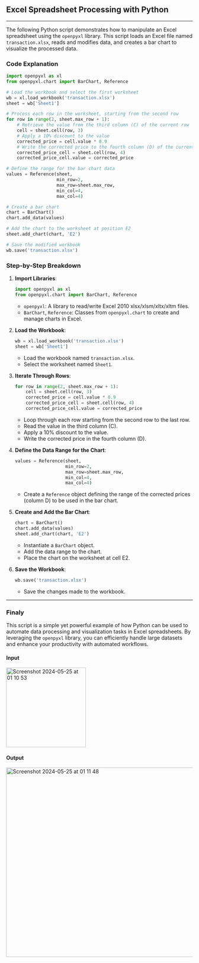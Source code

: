 
## Excel Spreadsheet Processing with Python
---

The following Python script demonstrates how to manipulate an Excel spreadsheet using the `openpyxl` library. 
This script loads an Excel file named `transaction.xlsx`, reads and modifies data, and creates a bar chart to visualize the processed data. 

### Code Explanation

```python
import openpyxl as xl
from openpyxl.chart import BarChart, Reference

# Load the workbook and select the first worksheet
wb = xl.load_workbook('transaction.xlsx')
sheet = wb['Sheet1']

# Process each row in the worksheet, starting from the second row
for row in range(2, sheet.max_row + 1):
    # Retrieve the value from the third column (C) of the current row
    cell = sheet.cell(row, 3)
    # Apply a 10% discount to the value
    corrected_price = cell.value * 0.9
    # Write the corrected price to the fourth column (D) of the current row
    corrected_price_cell = sheet.cell(row, 4)
    corrected_price_cell.value = corrected_price

# Define the range for the bar chart data
values = Reference(sheet,
                   min_row=2,
                   max_row=sheet.max_row,
                   min_col=4,
                   max_col=4)

# Create a bar chart
chart = BarChart()
chart.add_data(values)

# Add the chart to the worksheet at position E2
sheet.add_chart(chart, 'E2')

# Save the modified workbook
wb.save('transaction.xlsx')
```

### Step-by-Step Breakdown

1. **Import Libraries**:
    ```python
    import openpyxl as xl
    from openpyxl.chart import BarChart, Reference
    ```
    - `openpyxl`: A library to read/write Excel 2010 xlsx/xlsm/xltx/xltm files.
    - `BarChart`, `Reference`: Classes from `openpyxl.chart` to create and manage charts in Excel.

2. **Load the Workbook**:
    ```python
    wb = xl.load_workbook('transaction.xlsx')
    sheet = wb['Sheet1']
    ```
    - Load the workbook named `transaction.xlsx`.
    - Select the worksheet named `Sheet1`.

3. **Iterate Through Rows**:
    ```python
    for row in range(2, sheet.max_row + 1):
        cell = sheet.cell(row, 3)
        corrected_price = cell.value * 0.9
        corrected_price_cell = sheet.cell(row, 4)
        corrected_price_cell.value = corrected_price
    ```
    - Loop through each row starting from the second row to the last row.
    - Read the value in the third column (C).
    - Apply a 10% discount to the value.
    - Write the corrected price in the fourth column (D).

4. **Define the Data Range for the Chart**:
    ```python
    values = Reference(sheet,
                       min_row=2,
                       max_row=sheet.max_row,
                       min_col=4,
                       max_col=4)
    ```
    - Create a `Reference` object defining the range of the corrected prices (column D) to be used in the bar chart.

5. **Create and Add the Bar Chart**:
    ```python
    chart = BarChart()
    chart.add_data(values)
    sheet.add_chart(chart, 'E2')
    ```
    - Instantiate a `BarChart` object.
    - Add the data range to the chart.
    - Place the chart on the worksheet at cell E2.

6. **Save the Workbook**:
    ```python
    wb.save('transaction.xlsx')
    ```
    - Save the changes made to the workbook.
---

### Finaly 

This script is a simple yet powerful example of how Python can be used to automate data processing and visualization tasks in Excel spreadsheets. 
By leveraging the `openpyxl` library, you can efficiently handle large datasets and enhance your productivity with automated workflows.


#### Input 

<img width="215" alt="Screenshot 2024-05-25 at 01 10 53" src="https://github.com/DumindUdara/Excel_Spreadsheet/assets/98957798/d6ae5cdd-6bd1-4416-b02e-1540505291f9">

#### Output 

<img width="512" alt="Screenshot 2024-05-25 at 01 11 48" src="https://github.com/DumindUdara/Excel_Spreadsheet/assets/98957798/181381d5-cd90-4ed1-80c1-d356b6876b9a">

